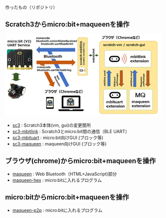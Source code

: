 作ったもの（リポジトリ）

## Scratch3からmicro:bit+maqueenを操作

![](images/mbituart.png)

- [sc3](https://github.com/marron9999/sc3/) : Scratch3本体(vm, gui)の変更箇所
- [sc3-mbitlink](https://github.com/marron9999/sc3-mbitlink/) : Scratch3とmicro:bit間の通信（BLE UART）
- [sc3-mbituart](https://github.com/marron9999/sc3-mbituart/) : micro:bit向けGUI (ブロック等)
- [sc3-maqueen](https://github.com/marron9999/sc3-maqueen/) : maqueen向けGUI (ブロック等)

## ブラウザ(chrome)からmicro:bit+maqueenを操作

- [maqueen](https://github.com/marron9999/maqueen/) : Web Bluetooth（HTML+JavaScript)部分
- [maqueen-hex](https://github.com/marron9999/maqueen-hex/) : micro:bitに入れるプログラム

## micro:bitからmicro:bit+maqueenを操作

- [maqueen-p2p](https://github.com/marron9999/maqueen-p2p/) : micro:bitに入れるプログラム

